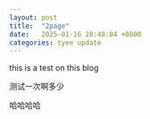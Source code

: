 ```yaml
---
layout: post
title:  "2page"
date:   2025-01-16 20:48:04 +0800
categories: tyee update
---
```

this is a test on this blog

测试一次啊多少

哈哈哈哈
